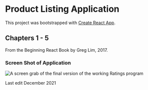 # Product Listing Application

This project was bootstrapped with [Create React App](https://github.com/facebook/create-react-app).

## Chapters 1 - 5 

From the Beginning React Book by Greg Lim, 2017. 

### Screen Shot of Application
![A screen grab of the final version of the working Ratings program](ratings/productlistingapp.jpeg "Product listing")

Last edit December 2021